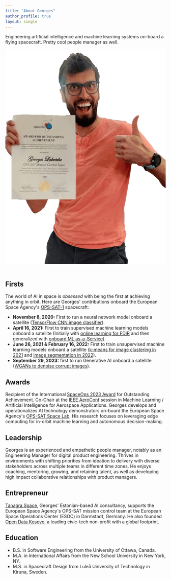 ```yaml
---
title: "About Georges"
author_profile: true
layout: single
---
```


Engineering artificial intelligence and machine learning systems on-board a flying spacecraft. Pretty cool people manager as well.

<center>
  <img src="/assets/images/about-georges-labreche.png" alt="" class="centerImage">
</center>
<br>

## Firsts
The world of AI in space is *obsessed* with being the first at achieving anything in orbit. Here are Georges' contributions onboard the European Space Agency's [OPS-SAT-1](https://opssat1.esoc.esa.int/) spacecraft:
- **November 8, 2020:** First to run a neural network model onboard a satellite ([TensorFlow CNN image classifier](https://github.com/georgeslabreche/opssat-smartcam)).
- **April 16, 2021:** First to train supervised machine learning models onboard a satellite (Initially with [online learning for FDIR](https://github.com/georgeslabreche/opssat-orbitai) and then generalized with [onboard ML as-a-Service](https://github.com/visionspacetec/opssat-saasy-ml)).
- **June 26, 2021 & February 16, 2022:** First to train unsupervised machine learning models onboard a satellite ([k-means for image clustering in 2021](https://github.com/alexmeredith8299/opssat-cloud-detection) and [image segmentation in 2022](https://github.com/georgeslabreche/opssat-smartcam)).
- **September 29, 2023:** first to run Generative AI onboard a satellite ([WGANs to denoise corrupt images](https://github.com/georgeslabreche/opssat-onboard-image-denoiser)).

## Awards
Recipient of the International [SpaceOps 2023 Award](https://www.esa.int/Enabling_Support/Space_Engineering_Technology/Shaping_the_Future/OPS-SAT_Flying_Laboratory_Wins_2023_International_SpaceOps_Award) for Outstanding Achievement. Co-Chair at the [IEEE AeroConf](https://www.aeroconf.org/) session in Machine Learning / Artificial Intelligence for Aerospace Applications. Georges develops and operationalizes AI technology demonstrators on-board the European Space Agency's [OPS-SAT Space Lab](https://opssat1.esoc.esa.int/). His research focuses on leveraging edge computing for in-orbit machine learning and autonomous decision-making.

## Leadership
Georges is an experienced and empathetic people manager, notably as an Engineering Manager for digital product engineering. Thrives in environments with shifting priorities from ideation to delivery with diverse stakeholders across multiple teams in different time zones. He enjoys coaching, mentoring, growing, and retaining talent, as well as developing high impact collaborative relationships with product managers.

## Entrepreneur
[Tanagra Space](https://tanagraspace.com/), Georges' Estonian-based AI consultancy, supports the European Space Agency's OPS-SAT mission control team at the European Space Operations Center (ESOC) in Darmstadt, Germany. He also founded [Open Data Kosovo](https://opendatakosovo.org/), a leading civic-tech non-profit with a global footprint.

## Education
- B.S. in Software Engineering from the University of Ottawa, Canada.
- M.A. in International Affairs from the New School University in New York, NY.
- M.S. in Spacecraft Design from Luleå University of Technology in Kiruna, Sweden.

